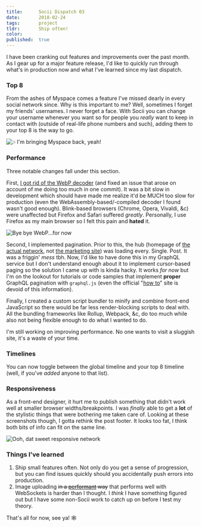 ```yaml
---
title:      Socii Dispatch 03
date:       2018-02-24
tags:       project
tldr:       Ship often!
color:
published:  true
---
```


I have been cranking out features and improvements over the past month. As I gear up for a major feature release, I'd like to quickly run through what's in production now and what I've learned since my last dispatch.



### Top 8
From the ashes of Myspace comes a feature I've missed dearly in every social network since. Why is this important to me? Well, sometimes I forget my friends' usernames. I never forget a face. With Socii you can change your username whenever you want so for people you _really_ want to keep in contact with (outside of real-life phone numbers and such), adding them to your top 8 is the way to go.

![🎶 I'm bringing Myspace back, yeah!](🖼01.jpg)



### Performance
Three notable changes fall under this section.

First, [I got rid of the WebP decoder](https://hub.socii.network/NetOpWibby/status/jdnns5gm000zhxbk97iymsgc "my post on Socii about the removal of the WebP decoder") (and fixed an issue that arose on account of me doing too much in one commit). It was a bit slow in development which should have made me realize it'd be MUCH too slow for production (even the WebAssembly-based/-compiled decoder I found wasn't good enough). Blink-based browsers (Chrome, Opera, Vivaldi, &c) were unaffected but Firefox and Safari suffered _greatly_. Personally, I use Firefox as my main browser so I felt this pain and **hated** it.

![Bye bye WebP...for now](🖼02.jpg)

Second, I implemented pagination. Prior to this, the hub (homepage of [the actual network](https://hub.socii.network "Socii, the social network"), not [the marketing site](https://socii.network "Socii, the marketing site for the social network")) was loading every. Single. Post. It was a friggin' _mess_ tbh. Now, I'd like to have done this in my GraphQL service but I don't understand enough about it to implement cursor-based paging so the solution I came up with is kinda hacky. It works _for now_ but I'm on the lookout for tutorials or code samples that implement **proper** GraphQL pagination with `graphql.js` (even the official "[how to](https://www.howtographql.com "How to GraphQL")" site is devoid of this information).

Finally, I created a custom script bundler to minify and combine front-end JavaScript so there would be far less render-blocking scripts to deal with. All the bundling frameworks like Rollup, Webpack, &c, do too much while also not being flexible enough to do what I wanted to do.

I'm still working on improving performance. No one wants to visit a sluggish site, it's a waste of your time.



### Timelines
You can now toggle between the global timeline and your top 8 timeline (well, if you've _added_ anyone to that list).



### Responsiveness
As a front-end designer, it hurt me to publish something that didn't work well at smaller browser widths/breakpoints. I was _finally_ able to get a **lot** of the stylistic things that were bothering me taken care of. Looking at these screenshots though, I gotta rethink the post footer. It looks too fat, I think both bits of info can fit on the same line.

![Ooh, dat sweet responsive network](🖼03.png)



### Things I've learned
1. Ship small features often. Not only do you get a sense of progression, but you can find issues quickly should you accidentally push errors into production.
2. Image uploading ~~in a [performant](http://boulter.com/blog/2004/08/19/performant-is-not-a-word "Performant is not a word") way~~ that performs well with WebSockets is harder than I thought. I _think_ I have something figured out but I have some non-Socii work to catch up on before I test my theory.



That's all for now, see ya! 🕸

